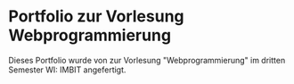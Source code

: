 # Portfolio zur Vorlesung Webprogrammierung
Dieses Portfolio wurde von zur Vorlesung "Webprogrammierung" im dritten Semester WI: IMBIT angefertigt.
